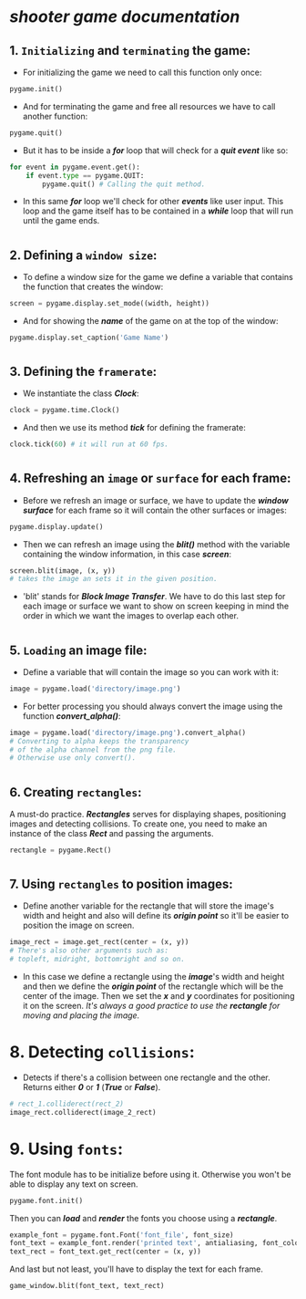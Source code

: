 # *shooter game documentation*

## 1. `Initializing` and `terminating` the game:
* For initializing the game we need to call this function only once:

```Python
pygame.init()
```

* And for terminating the game and free all resources we have to call another function:

```Python
pygame.quit()
```

* But it has to be inside a ***for*** loop that will check for a ***quit event*** like so:

```Python
for event in pygame.event.get():
    if event.type == pygame.QUIT:
        pygame.quit() # Calling the quit method.
```

* In this same ***for*** loop we'll check for other ***events*** like user input. This loop and the game itself has to be contained in a ***while*** loop that will run until the game ends.

#

## 2. Defining a `window size`:
* To define a window size for the game we define a variable that contains the function that creates the window:

```Python
screen = pygame.display.set_mode((width, height))
```

* And for showing the ***name*** of the game on at the top of the window:
```Python
pygame.display.set_caption('Game Name')
```

#

## 3. Defining the `framerate`:
* We instantiate the class ***Clock***:

```Python
clock = pygame.time.Clock()
```

* And then we use its method ***tick*** for defining the framerate:

```Python
clock.tick(60) # it will run at 60 fps.
```

#

## 4. Refreshing an `image` or `surface` for each frame:
* Before we refresh an image or surface, we have to update the ***window surface*** for each frame so it will contain the other surfaces or images:

```Python
pygame.display.update()
```

* Then we can refresh an image using the ***blit()*** method with the variable containing the window information, in this case ***screen***:

```Python
screen.blit(image, (x, y)) 
# takes the image an sets it in the given position.
```

* 'blit' stands for ***Block Image Transfer***. We have to do this last step for each image or surface we want to show on screen keeping in mind the order in which we want the images to overlap each other.

#

## 5. `Loading` an image file:
* Define a variable that will contain the image so you can work with it:

````Python
image = pygame.load('directory/image.png')
````

* For better processing you should always convert the image
using the function ***convert_alpha()***:

```Python
image = pygame.load('directory/image.png').convert_alpha()
# Converting to alpha keeps the transparency 
# of the alpha channel from the png file.
# Otherwise use only convert().
```

#

## 6. Creating `rectangles`:
A must-do practice. ***Rectangles*** serves for displaying shapes, positioning images and detecting collisions. To create one, you need to make an instance of the class ***Rect*** and passing the arguments.

```Python
rectangle = pygame.Rect()
```

#

## 7. Using `rectangles` to position images:
* Define another variable for the rectangle that will store the image's width and height and also will define its ***origin point*** so it'll be easier to position the image on screen.

```Python
image_rect = image.get_rect(center = (x, y))
# There's also other arguments such as:
# topleft, midright, bottomright and so on.
```

* In this case we define a rectangle using the ***image***'s width and height and then we define the ***origin point*** of the rectangle which will be the center of the image. Then we set the ***x*** and ***y*** coordinates for positioning it on the screen.
_It's always a good practice to use the ***rectangle*** for moving and placing the image._

#

# 8. Detecting `collisions`:
* Detects if there's a collision between one rectangle and the other. Returns either ***0*** or ***1*** (***True*** or ***False***).

```Python
# rect_1.colliderect(rect_2)
image_rect.colliderect(image_2_rect)
```

# 9. Using `fonts`:
The font module has to be initialize before using it. Otherwise you won't be able to display any text on screen.

```Python
pygame.font.init()
```

Then you can ***load*** and ***render*** the fonts you choose using a ***rectangle***.

```Python
example_font = pygame.font.Font('font_file', font_size)
font_text = example_font.render('printed text', antialiasing, font_color)
text_rect = font_text.get_rect(center = (x, y))
```
And last but not least, you'll have to display the text for each frame.

```Python
game_window.blit(font_text, text_rect)
```

#